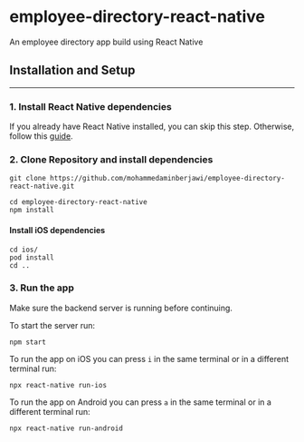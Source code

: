 # employee-directory-react-native

An employee directory app build using React Native

## Installation and Setup

---

### 1. Install React Native dependencies
If you already have React Native installed, you can skip this step. Otherwise, follow this [guide](https://reactnative.dev/docs/environment-setup#installing-dependencies).

### 2. Clone Repository and install dependencies
```
git clone https://github.com/mohammedaminberjawi/employee-directory-react-native.git
```

```
cd employee-directory-react-native
npm install
```

#### Install iOS dependencies
```
cd ios/
pod install
cd ..
```

### 3. Run the app

Make sure the backend server is running before continuing.

To start the server run:
```
npm start
```

To run the app on iOS you can press `i` in the same terminal or in a different terminal run:
```
npx react-native run-ios
```

To run the app on Android you can press `a` in the same terminal or in a different terminal run:
```
npx react-native run-android
```
